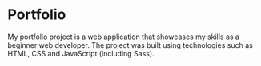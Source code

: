 # Portfolio
My portfolio project is a web application that showcases my skills  as a beginner web developer.
The project was built using technologies such as HTML, CSS and JavaScript (including Sass).
